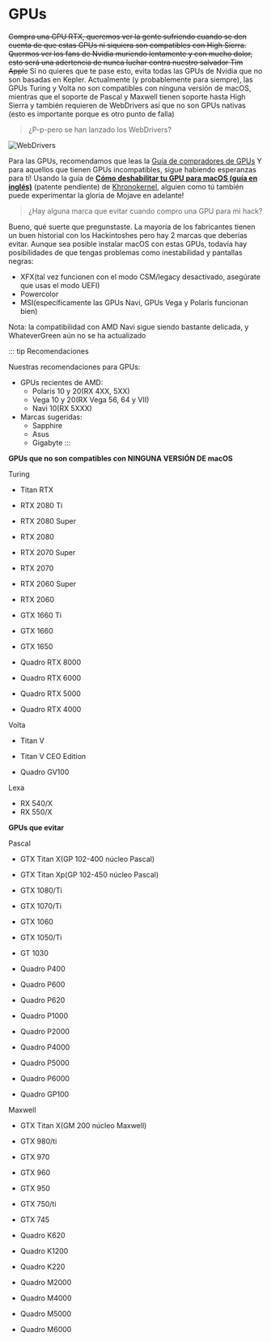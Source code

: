 # GPUs

~~Compra una GPU RTX, queremos ver la gente sufriendo cuando se den cuenta de que estas GPUs ni siquiera son compatibles con High Sierra. Quermos ver los fans de Nvidia muriendo lentamente y con mucho dolor, esto será una adertencia de nunca luchar contra nuestro salvador Tim Apple~~
Si no quieres que te pase esto, evita todas las GPUs de Nvidia que no son basadas en Kepler. Actualmente (y probablemente para siempre), las GPUs Turing y Volta no son compatibles con ninguna versión de macOS, mientras que el soporte de Pascal y Maxwell tienen soporte hasta High Sierra y también requieren de WebDrivers así que no son GPUs nativas (esto es importante porque es otro punto de falla)

>  ¿P-p-pero se han lanzado los WebDrivers?

![WebDrivers](WebDrivers.gif)

Para las GPUs, recomendamos que leas la [Guía de compradores de GPUs](https://inyextciones.github.io/GPU-Buyers-Guide/)
Y para aquellos que tienen GPUs incompatibles, sigue habiendo esperanzas para tí! Usando la guía de [**Cómo deshabilitar tu GPU para macOS (guía en inglés)**](https://khronokernel-4.gitbook.io/disable-unsupported-gpus/) (patente pendiente) de [Khronokernel](https://github.com/khronokernel), alguien como tú también puede experimentar la gloria de Mojave en adelante!

> ¿Hay alguna marca que evitar cuando compro una GPU para mi hack? 

Bueno, qué suerte que pregunstaste. La mayoría de los fabricantes tienen un buen historial con los Hackintoshes pero hay 2 marcas que deberías evitar. Aunque sea posible instalar macOS con estas GPUs, todavía hay posibilidades de que tengas problemas como inestabilidad y pantallas negras:
* XFX(tal vez funcionen con el modo CSM/legacy desactivado, asegúrate que usas el modo UEFI)
* Powercolor
* MSI(específicamente las GPUs Navi, GPUs Vega y Polaris funcionan bien)

Nota: la compatibilidad con AMD Navi sigue siendo bastante delicada, y WhateverGreen aún no se ha actualizado

::: tip Recomendaciones

Nuestras recomendaciones para GPUs:

* GPUs recientes de AMD: 
  * Polaris 10 y 20(RX 4XX, 5XX)
  * Vega 10 y 20(RX Vega 56, 64 y VII)
  * Navi 10(RX 5XXX)
* Marcas sugeridas:
  * Sapphire
  * Asus
  * Gigabyte
:::

**GPUs que no son compatibles con NINGUNA VERSIÓN DE macOS**

Turing

* Titan RTX
* RTX 2080 Ti
* RTX 2080 Super
* RTX 2080
* RTX 2070 Super
* RTX 2070
* RTX 2060 Super
* RTX 2060
* GTX 1660 Ti
* GTX 1660
* GTX 1650

* Quadro RTX 8000
* Quadro RTX 6000
* Quadro RTX 5000
* Quadro RTX 4000

Volta

* Titan V
* Titan V CEO Edition

* Quadro GV100

Lexa

* RX 540/X
* RX 550/X

**GPUs que evitar**

Pascal

* GTX Titan X(GP 102-400 núcleo Pascal)
* GTX Titan Xp(GP 102-450 núcleo Pascal)
* GTX 1080/Ti
* GTX 1070/Ti
* GTX 1060
* GTX 1050/Ti
* GT 1030

* Quadro P400
* Quadro P600
* Quadro P620
* Quadro P1000
* Quadro P2000
* Quadro P4000
* Quadro P5000
* Quadro P6000
* Quadro GP100

Maxwell

* GTX Titan X(GM 200 núcleo Maxwell)
* GTX 980/ti
* GTX 970
* GTX 960
* GTX 950
* GTX 750/ti
* GTX 745

* Quadro K620
* Quadro K1200
* Quadro K220
* Quadro M2000
* Quadro M4000
* Quadro M5000
* Quadro M6000
